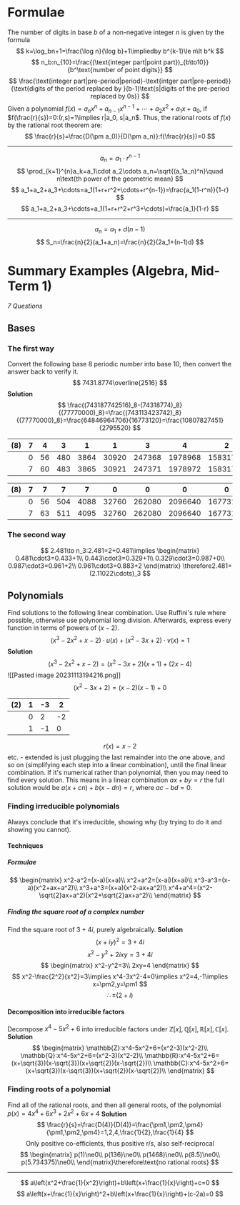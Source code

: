 # Formulae
The number of digits in base $b$ of a non-negative integer $n$ is given by the formula
$$
k=\log_bn+1=\frac{\log n}{\log b}+1\impliedby b^{k-1}\le n\lt b^k
$$
$$
n_b:n_{10}=\frac{(\text{integer part|point part})_{b\to10}}{b^\text{number of point digits}}
$$
$$
\frac{\text{integer part|pre-period|period}-\text{intger part|pre-period}}{\text{digits of the period replaced by }(b-1)\text{s|digits of the pre-period replaced by 0s}}
$$
Given a polynomial $f(x)=a_nx^n+a_{n-1}x^{n-1}+\cdots+a_2x^2+a_1x+a_0$, if $f(\frac{r}{s})=0:(r,s)=1\implies r|a_0, s|a_n$.
Thus, the rational roots of $f(x)$ by the rational root theorem are:
$$
\frac{r}{s}=\frac{D(\pm a_0)}{D(\pm a_n)}:f(\frac{r}{s})=0
$$
___
$$
a_n=a_1\cdot r^{n-1}
$$
$$
\prod_{k=1}^{n}a_k=a_1\cdot a_2\cdots a_n=\sqrt{(a_1a_n)^n}\quad n\text{th power of the geometric mean}
$$
$$
a_1+a_2+a_3+\cdots=a_1(1+r+r^2+\cdots+r^{n-1})=\frac{a_1(1-r^n)}{1-r}
$$
$$
a_1+a_2+a_3+\cdots=a_1(1+r+r^2+r^3+\cdots)=\frac{a_1}{1-r}
$$
___
$$
a_n=a_1+d(n-1)
$$
$$
S_n=\frac{n}{2}(a_1+a_n)=\frac{n}{2}(2a_1+(n-1)d)
$$
# Summary Examples (Algebra, Mid-Term 1)
*7 Questions*
## Bases
### The first way
Convert the following base 8 periodic number into base 10, then convert the answer back to verify it.
$$
7431.8774\overline{2516}
$$
**Solution**
$$
\frac{(743187742516)_8-(74318774)_8}{(77770000)_8}=\frac{(743113423742)_8}{(77770000)_8}=\frac{64846964706}{16773120}=\frac{10807827451}{2795520}
$$

| (8) | 7   | 4   | 3   | 1    | 1     | 3      | 4       | 2        | 3         | 7          | 4          | 2           |
| --- | --- | --- | --- | ---- | ----- | ------ | ------- | -------- | --------- | ---------- | ---------- | ----------- |
|     | 0   | 56  | 480 | 3864 | 30920 | 247368 | 1978968 | 15831776 | 126654224 | 1013233816 | 8105870584 | 64846964704 |
|     | 7   | 60  | 483 | 3865 | 30921 | 247371 | 1978972 | 15831778 | 126654227 | 1013233823 | 8105870588 | 64846964706            |

| (8) | 7   | 7   | 7   | 7    | 0     | 0      | 0       | 0        |
| --- | --- | --- | --- | ---- | ----- | ------ | ------- | -------- |
|     | 0   | 56  | 504 | 4088 | 32760 | 262080 | 2096640 | 16773120 |
|     | 7   | 63  | 511 | 4095 | 32760 | 262080 | 2096640 | 16773120 | 
### The second way
$$
2.481\to n_3:2.481=2+0.481\implies
\begin{matrix}
0.481\cdot3=0.433+1\\
0.443\cdot3=0.329+1\\
0.329\cdot3=0.987+0\\
0.987\cdot3=0.961+2\\
0.961\cdot3=0.883+2
\end{matrix}
\therefore2.481=(2.11022\cdots)_3
$$
## Polynomials
Find solutions to the following linear combination. Use Ruffini's rule where possible, otherwise use polynomial long division. Afterwards, express every function in terms of powers of $(x-2)$.
$$
(x^3-2x^2+x-2)\cdot u(x)+(x^2-3x+2)\cdot v(x)=1
$$
**Solution**
$$
(x^3-2x^2+x-2)=(x^2-3x+2)(x+1)+(2x-4)
$$
![[Pasted image 20231113194216.png]]
$$
(x^2-3x+2)=(x-2)(x-1)+0
$$

| (2) | 1   | -3  | 2   |
| --- | --- | --- | --- |
|     | 0   | 2   | -2  |
|     | 1   | -1  | 0    |
$$
r(x)=x-2
$$
etc. - extended is just plugging the last remainder into the one above, and so on (simplifying each step into a linear combination), until the final linear combination.
If it's numerical rather than polynomial, then you may need to find every solution. This means in a linear combination $ax+by=r$ the full solution would be $a(x+cn)+b(x-dn)=r$, where $ac-bd=0$.
### Finding irreducible polynomials
Always conclude that it's irreducible, showing why (by trying to do it and showing you cannot).
#### Techniques
##### Formulae
$$
\begin{matrix}
x^2-a^2=(x-a)(x+a)\\
x^2+a^2=(x-ai)(x+ai)\\
x^3-a^3=(x-a)(x^2+ax+a^2)\\
x^3+a^3=(x+a)(x^2-ax+a^2)\\
x^4+a^4=(x^2-\sqrt{2}ax+a^2)(x^2+\sqrt{2}ax+a^2)\\
\end{matrix}
$$
##### Finding the square root of a complex number
Find the square root of $3+4i$, purely algebraically.
**Solution**
$$
(x+iy)^2=3+4i
$$
$$
x^2-y^2+2ixy=3+4i
$$
$$
\begin{matrix}
x^2-y^2=3\\
2xy=4
\end{matrix}
$$
$$
x^2-\frac{2^2}{x^2}=3\implies x^4-3x^2-4=0\implies x^2=4,-1\implies x=\pm2,y=\pm1
$$
$$
\therefore\pm(2+i)
$$
#### Decomposition into irreducible factors
Decompose $x^4-5x^2+6$ into irreducible factors under $\mathbb{Z}[x],\mathbb{Q}[x],\mathbb{R}[x],\mathbb{C}[x]$.
**Solution**
$$
\begin{matrix}
\mathbb{Z}:x^4-5x^2+6=(x^2-3)(x^2-2)\\
\mathbb{Q}:x^4-5x^2+6=(x^2-3)(x^2-2)\\
\mathbb{R}:x^4-5x^2+6=(x+\sqrt{3})(x-\sqrt{3})(x+\sqrt{2})(x-\sqrt{2})\\
\mathbb{C}:x^4-5x^2+6=(x+\sqrt{3})(x-\sqrt{3})(x+\sqrt{2})(x-\sqrt{2})\\
\end{matrix}
$$
### Finding roots of a polynomial
Find all of the rational roots, and then all general roots, of the polynomial $p(x)=4x^4+6x^3+2x^2+6x+4$
**Solution**
$$
\frac{r}{s}=\frac{D(4)}{D(4)}=\frac{\pm1,\pm2,\pm4}{\pm1,\pm2,\pm4}=1,2,4,\frac{1}{2},\frac{1}{4}
$$
$$
\text{Only positive co-efficients, thus positive r/s, also self-reciprocal}
$$
$$
\begin{matrix}
p(1)\ne0\\
p(136)\ne0\\
p(1468)\ne0\\
p(8.5)\ne0\\
p(5.734375)\ne0\\
\end{matrix}\therefore\text{no rational roots}
$$
___
$$
a\left(x^2+\frac{1}{x^2}\right)+b\left(x+\frac{1}{x}\right)+c=0
$$
$$
a\left(x+\frac{1}{x}\right)^2+b\left(x+\frac{1}{x}\right)+(c-2a)=0
$$
